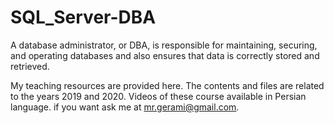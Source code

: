 # SQL_Server-DBA
A database administrator, or DBA, is responsible for maintaining, securing, and operating databases and also ensures that data is correctly stored and retrieved.

My teaching resources are provided here. The contents and files are related to the years 2019 and 2020. Videos of these course available in Persian language. if you want ask me at mr.gerami@gmail.com.


